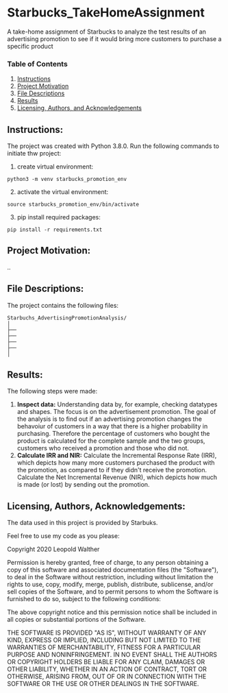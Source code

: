 # Starbucks_TakeHomeAssignment
A take-home assignment of Starbucks to analyze the test results of an advertising promotion to see if it would bring more customers to purchase a specific product

### Table of Contents

1. [Instructions](#instructions)
2. [Project Motivation](#motivation)
3. [File Descriptions](#files)
4. [Results](#results)
5. [Licensing, Authors, and Acknowledgements](#licensing)

## Instructions: <a name="instructions"></a>

The project was created with Python 3.8.0.
Run the following commands to initiate thw project:

1. create virtual environment:

  `python3 -m venv starbucks_promotion_env`

2. activate the virtual environment:

  `source starbucks_promotion_env/bin/activate`

3. pip install required packages:

  `pip install -r requirements.txt`


## Project Motivation: <a name="motivation"></a>

..

## File Descriptions: <a name="files"></a>
The project contains the following files:

```
Starbuchs_AdvertisingPromotionAnalysis/
│
├──
├──
├──
├──
│

```


## Results: <a name="results"></a>

The following steps were made:

1) **Inspect data:**
    Understanding data by, for example, checking datatypes and shapes.
    The focus is on the advertisement promotion.
    The goal of the analysis is to find out if an advertising promotion changes
    the behavoiur of customers in a way that there is a higher probability in
    purchasing. Therefore the percentage of customers who bought the product
    is calculated for the complete sample and the two groups, customers who
    received a promotion and those who did not.
2) **Calculate IRR and NIR:**
    Calculate the Incremental Response Rate (IRR), which depicts how many more
    customers purchased the product with the promotion, as compared to if they
    didn't receive the promotion.
    Calculate the Net Incremental Revenue (NIR), which depicts how much is made
    (or lost) by sending out the promotion.
    


## Licensing, Authors, Acknowledgements: <a name="licensing"></a>

The data used in this project is provided by Starbuks.

Feel free to use my code as you please:

Copyright 2020 Leopold Walther

Permission is hereby granted, free of charge, to any person obtaining a copy of this software and associated documentation files (the "Software"), to deal in the Software without restriction, including without limitation the rights to use, copy, modify, merge, publish, distribute, sublicense, and/or sell copies of the Software, and to permit persons to whom the Software is furnished to do so, subject to the following conditions:

The above copyright notice and this permission notice shall be included in all copies or substantial portions of the Software.

THE SOFTWARE IS PROVIDED "AS IS", WITHOUT WARRANTY OF ANY KIND, EXPRESS OR IMPLIED, INCLUDING BUT NOT LIMITED TO THE WARRANTIES OF MERCHANTABILITY, FITNESS FOR A PARTICULAR PURPOSE AND NONINFRINGEMENT. IN NO EVENT SHALL THE AUTHORS OR COPYRIGHT HOLDERS BE LIABLE FOR ANY CLAIM, DAMAGES OR OTHER LIABILITY, WHETHER IN AN ACTION OF CONTRACT, TORT OR OTHERWISE, ARISING FROM, OUT OF OR IN CONNECTION WITH THE SOFTWARE OR THE USE OR OTHER DEALINGS IN THE SOFTWARE.
